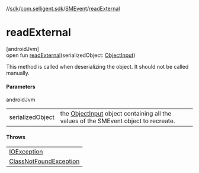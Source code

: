 //[sdk](../../../index.md)/[com.selligent.sdk](../index.md)/[SMEvent](index.md)/[readExternal](read-external.md)

# readExternal

[androidJvm]\
open fun [readExternal](read-external.md)(serializedObject: [ObjectInput](https://developer.android.com/reference/kotlin/java/io/ObjectInput.html))

This method is called when deserializing the object. It should not be called manually.

#### Parameters

androidJvm

| | |
|---|---|
| serializedObject | the [ObjectInput](https://developer.android.com/reference/kotlin/java/io/ObjectInput.html) object containing all the values of the SMEvent object to recreate. |

#### Throws

| |
|---|
| [IOException](https://developer.android.com/reference/kotlin/java/io/IOException.html) |
| [ClassNotFoundException](https://developer.android.com/reference/kotlin/java/lang/ClassNotFoundException.html) |
